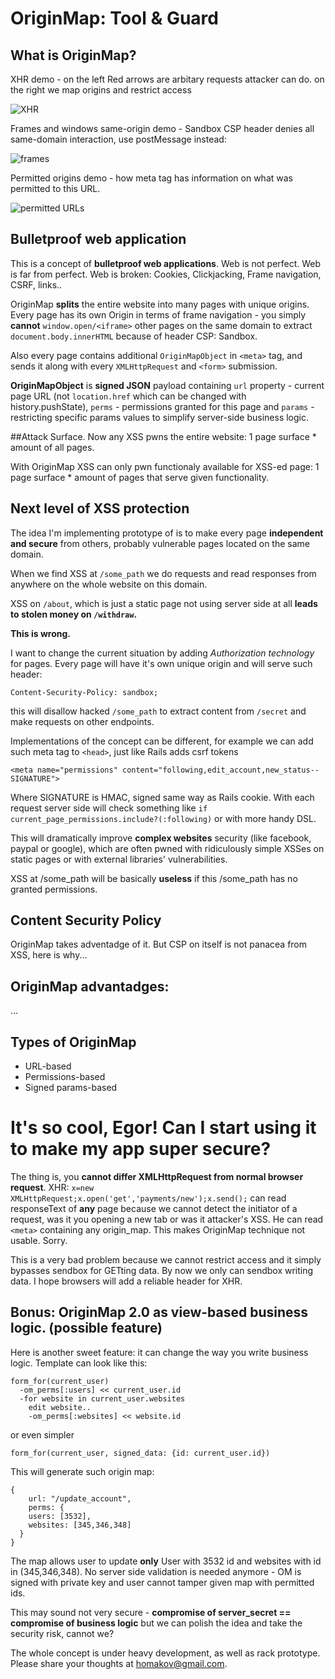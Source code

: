 # OriginMap: Tool & Guard
## What is OriginMap?

XHR demo - on the left Red arrows are arbitary requests attacker can do. on the right we map origins and restrict access

![XHR](http://f.cl.ly/items/0y3n0a3C261X2Y3X1V2q/demo%20\(1\).png)

Frames and windows same-origin demo - Sandbox CSP header denies all same-domain interaction, use postMessage instead:

![frames](http://f.cl.ly/items/3i152w2l243d2W1r0K3P/sameorig.png)

Permitted origins demo - how meta tag has information on what was permitted to this URL.

![permitted URLs](http://f.cl.ly/items/2s2B060O1d0N1D3b0U1B/somthn%20\(1\).png)

## Bulletproof web application
This is a concept of **bulletproof web applications**. Web is not perfect. Web is far from perfect. Web is broken: Cookies, Clickjacking, Frame navigation, CSRF,  links..

OriginMap **splits** the entire website into many pages with unique origins. Every page has its own Origin in terms of frame navigation - you simply **cannot** `window.open/<iframe>` other pages on the same domain to extract `document.body.innerHTML` because of header CSP: Sandbox.

Also every page contains additional `OriginMapObject` in `<meta>` tag, and sends it along with every `XMLHttpRequest` and `<form>` submission. 

**OriginMapObject** is **signed JSON** payload containing `url` property - current page URL (not `location.href` which can be changed with history.pushState), `perms` - permissions granted for this page and `params` - restricting specific params values to simplify server-side business logic.

##Attack Surface.
Now any XSS pwns the entire website:
1 page surface * amount of all pages.

With OriginMap XSS can only pwn functionaly available for XSS-ed page: 
1 page surface * amount of pages that serve given functionality.

## Next level of XSS protection
The idea I'm implementing prototype of is to make every page **independent and secure** from others, probably vulnerable pages located on the same domain. 

When we find XSS at `/some_path` we do requests and read responses from anywhere on the whole website on this domain. 

XSS on `/about`, which is just a static page not using server side at all **leads to stolen money on `/withdraw`.**

**This is wrong.**

I want to change the current situation by adding *Authorization technology* for pages. Every page will have it's own unique origin and will serve such header:
```
Content-Security-Policy: sandbox;
```
this will disallow hacked `/some_path` to extract content from `/secret` and make requests on other endpoints.

Implementations of the concept can be different, for example we can add such meta tag to `<head>`, just like Rails adds csrf tokens
```
<meta name="permissions" content="following,edit_account,new_status--SIGNATURE">
```
Where SIGNATURE is HMAC, signed same way as Rails cookie.
With each request server side will check something like `if current_page_permissions.include?(:following)` or with more handy DSL.

This will dramatically improve **complex websites** security (like facebook, paypal or google), which are often pwned with ridiculously simple XSSes on static pages or with external libraries' vulnerabilities. 

XSS at /some_path will be basically **useless** if this /some_path has no granted permissions.

## Content Security Policy
OriginMap takes adventadge of it. But CSP on itself is not panacea from XSS, here is why...

## OriginMap advantadges:
...

## Types of OriginMap

* URL-based
* Permissions-based
* Signed params-based


# It's so cool, Egor! Can I start using it to make my app super secure?
The thing is, you **cannot differ XMLHttpRequest from normal browser request**. XHR: 
`x=new XMLHttpRequest;x.open('get','payments/new');x.send();`
can read responseText of **any** page because we cannot detect the initiator of a request, was it you opening a new tab or was it attacker's XSS. He can read `<meta>` containing any origin_map. This makes OriginMap technique not usable. Sorry.

This is a very bad problem because we cannot restrict access and it simply bypasses sendbox for GETting data.
By now we only can sendbox writing data.
I hope browsers will add a reliable header for XHR.

## Bonus: OriginMap 2.0 as view-based business logic. (possible feature)
Here is another sweet feature: it can change the way you write business logic. Template can look like this:
```
form_for(current_user)
  -om_perms[:users] << current_user.id
  -for website in current_user.websites 
    edit website..
    -om_perms[:websites] << website.id
```
or even simpler
```
form_for(current_user, signed_data: {id: current_user.id})
```

This will generate such origin map:
```
{
	url: "/update_account",
	perms: {
    users: [3532],
    websites: [345,346,348] 
  }
}
```
The map allows user to update **only** User with 3532 id and websites with id in (345,346,348). No server side validation is needed anymore - OM is signed with private key and user cannot tamper given map with permitted ids.

This may sound not very secure - **compromise of server_secret == compromise of business logic** but we can polish the idea and take the security risk, cannot we?

The whole concept is under heavy development, as well as rack prototype. Please share your thoughts at homakov@gmail.com. 



